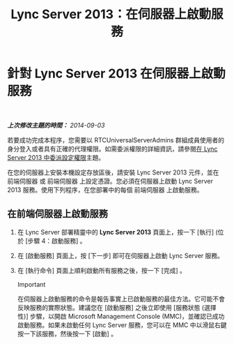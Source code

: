﻿---
title: Lync Server 2013：在伺服器上啟動服務
TOCTitle: 在伺服器上啟動服務
ms:assetid: fa26eaed-0529-4f32-9f3f-f32c4bd4b1c8
ms:mtpsurl: https://technet.microsoft.com/zh-tw/library/Gg413059(v=OCS.15)
ms:contentKeyID: 49292869
ms.date: 08/24/2015
mtps_version: v=OCS.15
ms.translationtype: HT
---

# 針對 Lync Server 2013 在伺服器上啟動服務

 

_**上次修改主題的時間：** 2014-09-03_

若要成功完成本程序，您需要以 RTCUniversalServerAdmins 群組成員使用者的身分登入或者具有正確的代理權限。如需委派權限的詳細資訊，請參閱[在 Lync Server 2013 中委派設定權限](lync-server-2013-delegate-setup-permissions.md)主題。

在您的伺服器上安裝本機設定存放區後，請安裝 Lync Server 2013 元件，並在 前端伺服器 或 前端伺服器 上設定憑證。您必須在伺服器上啟動 Lync Server 2013 服務。使用下列程序，在您部署中的每個 前端伺服器 上啟動服務。

## 在前端伺服器上啟動服務

1.  在 Lync Server 部署精靈中的 **Lync Server 2013** 頁面上，按一下 \[執行\] (位於 \[步驟 4：啟動服務\] 。

2.  在 \[啟動服務\] 頁面上，按 \[下一步\] 即可在伺服器上啟動 Lync Server 服務。

3.  在 \[執行命令\] 頁面上順利啟動所有服務之後，按一下 \[完成\] 。
    
    > [!IMPORTANT]  
    > 在伺服器上啟動服務的命令是報告事實上已啟動服務的最佳方法。它可能不會反映服務的實際狀態。建議您在 [啟動服務] 之後立即使用 [服務狀態 (選擇性)] 步驟，以開啟 Microsoft Management Console (MMC)，並確認已成功啟動服務。如果未啟動任何 Lync Server 服務，您可以在 MMC 中以滑鼠右鍵按一下該服務，然後按一下 [啟動] 。
    

